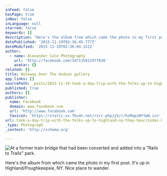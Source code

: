 ```yaml
---
inFeed: false
hasPage: true
inNav: false
inLanguage: null
starred: false
keywords: []
description: "Here's the album from which came the photo in my first post. It's up in Highland/Poughkeepsie, NY. Nice place to wander."
datePublished: '2015-11-19T02:36:45.777Z'
dateModified: '2015-11-19T02:36:04.151Z'
author:
  - name: Alexander Cole Photography
    url: 'http://facebook.com/347135811977638'
    avatar: {}
related: []
title: Walkway Over The Hudson gallery
app_links: []
sourcePath: _posts/2015-11-19-took-a-day-trip-with-the-folks-up-to-highland-ny-they-hear.md
published: true
authors: []
publisher:
  name: Facebook
  domain: www.facebook.com
  url: 'http://www.facebook.com'
  favicon: 'https://static.xx.fbcdn.net/rsrc.php/yV/r/hzMapiNYYpW.ico'
url: took-a-day-trip-with-the-folks-up-to-highland-ny-they-hear/index.html
_type: Photograph
_context: 'http://schema.org'

---
```

![At a former train bridge that had been converted and added into a "Rails to Trails" park.](https://scontent.xx.fbcdn.net/hphotos-xta1/t31.0-8/s720x720/12185065_1057596370931575_2337427554440746407_o.jpg)

Here's the album from which came the photo in my first post. It's up in Highland/Poughkeepsie, NY. Nice place to wander.